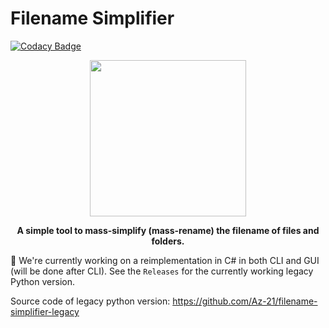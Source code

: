 # Filename Simplifier

[![Codacy Badge](https://api.codacy.com/project/badge/Grade/9f400677d2c1436585e179cb8d3d885c)](https://app.codacy.com/gh/Az-21/filename-simplifier?utm_source=github.com&utm_medium=referral&utm_content=Az-21/filename-simplifier&utm_campaign=Badge_Grade_Settings)

<p align="center">
  <img width="250" height="250" src="https://i.imgur.com/yNhvFMr.png">
  
</p>
<b>
<p align="center" style = "emphasis">
  A simple tool to mass-simplify (mass-rename) the filename of files and folders.
</p>
</b>

🚧 We're currently working on a reimplementation in C# in both CLI and GUI (will be done after CLI). See the `Releases` for the currently working legacy Python version.

Source code of legacy python version: https://github.com/Az-21/filename-simplifier-legacy